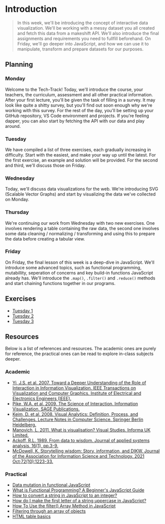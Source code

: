 # Introduction

> In this week, we'll be introducing the concept of interactive data visualization. We'll be working with a messy dataset you all created and fetch this data from a makeshift API. We'll also introduce the final assignments and requirements you need to fullfill beforehand. On Friday, we'll go deeper into JavaScript, and how we can use it to manipulate, transform and prepare datasets for our purposes.

## Planning

### Monday

Welcome to the Tech-Track! Today, we'll introduce the course, your teachers, the curriculum, assessment and all other practical information. After your first lecture, you'll be given the task of filling in a survey. It may look like quite a shitty survey, but you'll find out soon enough why we're working with this survey. For the rest of the day, you'll be setting up your GitHub repository, VS Code environment and projects. If you're feeling dapper, you can also start by fetching the API with our data and play around.

### Tuesday

We have compiled a list of three exercises, each gradually increasing in difficulty. Start with the easiest, and make your way up until the latest. For the first exercise, an example and solution will be provided. For the second and third, we'll discuss those on Friday.

### Wednesday

Today, we'll discuss data visualizations for the web. We're introducing SVG (Scalable Vector Graphs) and start by visualizing the data we've collected on Monday.

### Thursday

We're continuing our work from Wednesday with two new exercises. One involves rendering a table containing the raw data, the second one involves some data cleaning / normalizing / transforming and using this to prepare the data before creating a tabular view.

### Friday

On Friday, the final lesson of this week is a deep-dive in JavaScript. We'll introduce some advanced topics, such as functional programming, mutabillity, seperation of concerns and key build-in functions JavaScript already has. We'll introduce the `.map()`, `.filter()` and `.reduce()` methods and start chaining functions together in our programs.

## Exercises

* [Tuesday 1](./exercises/tuesday-1.js)
* [Tuesday 2](./exercises/tuesday-2.js)
* [Tuesday 3](./exercises/tuesday-3.js)

## Resources

Below is a list of references and resources. The academic ones are purely for reference, the practical ones can be read to explore in-class subjects deeper.

### Academic

* [Yi, J.S. et al. 2007. Toward a Deeper Understanding of the Role of Interaction in Information Visualization. IEEE Transactions on Visualization and Computer Graphics. Institute of Electrical and Electronics Engineers (IEEE).](https://ieeexplore.ieee.org/document/4376144)
* [Pike, W.A. et al. 2009. The Science of Interaction. Information Visualization. SAGE Publications.](https://journals.sagepub.com/doi/10.1057/ivs.2009.22)
* [Keim, D. et al. 2008. Visual Analytics: Definition, Process, and Challenges. Lecture Notes in Computer Science. Springer Berlin Heidelberg.](https://link.springer.com/chapter/10.1007/978-3-540-70956-5_7)
* [Manovich, L. 2011. What is visualisation? Visual Studies. Informa UK Limited.](http://dx.doi.org/10.1080/1472586X.2011.548488)
* [Ackoff, R.L. 1989. From data to wisdom. Journal of applied systems analysis, 16(1), pp.3-9.](https://faculty.ung.edu/kmelton/Documents/DataWisdom.pdf)
* [McDowell, K. Storytelling wisdom: Story, information, and DIKW. Journal of the Association for Information Science and Technology. 2021 Oct;72(10):1223-33.](https://doi.org/10.1002/asi.24466)


### Practical
* [Data mutation in functional JavaScript](https://dev.to/macsikora/data-mutation-in-functional-javascript-1h97)
* [What is Functional Programming? A Beginner's JavaScript Guide](https://www.freecodecamp.org/news/functional-programming-in-javascript/)
* [How to convert a string in JavaScript to an integer?](https://stackoverflow.com/questions/1133770/how-to-convert-a-string-to-an-integer-in-javascript)
* [How do I make the first letter of a string uppercase in JavaScript?
](https://stackoverflow.com/questions/1026069/how-do-i-make-the-first-letter-of-a-string-uppercase-in-javascript)
* [How To Use the filter() Array Method in JavaScript](https://www.digitalocean.com/community/tutorials/js-filter-array-method)
* [Filtering through an array of objects](https://codepen.io/robertspier/pen/mdpqZzQ)
* [HTML table basics](https://developer.mozilla.org/en-US/docs/Learn/HTML/Tables/Basics)